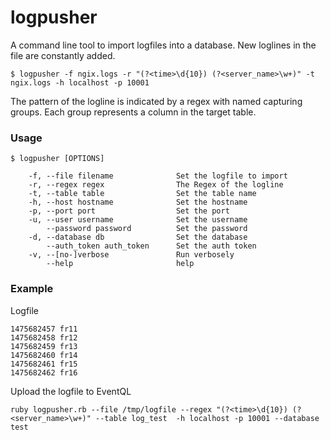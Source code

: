 # logpusher

A command line tool to import logfiles into a database. New loglines in the file
are constantly added.


    $ logpusher -f ngix.logs -r "(?<time>\d{10}) (?<server_name>\w+)" -t ngix.logs -h localhost -p 10001


The pattern of the logline is indicated by a regex with named capturing groups.
Each group represents a column in the target table.


### Usage
    $ logpusher [OPTIONS]

        -f, --file filename              Set the logfile to import
        -r, --regex regex                The Regex of the logline
        -t, --table table                Set the table name
        -h, --host hostname              Set the hostname
        -p, --port port                  Set the port
        -u, --user username              Set the username
            --password password          Set the password
        -d, --database db                Set the database
            --auth_token auth_token      Set the auth token
        -v, --[no-]verbose               Run verbosely
            --help                       help


### Example
Logfile

    1475682457 fr11
    1475682458 fr12
    1475682459 fr13
    1475682460 fr14
    1475682461 fr15
    1475682462 fr16

Upload the logfile to EventQL

    ruby logpusher.rb --file /tmp/logfile --regex "(?<time>\d{10}) (?<server_name>\w+)" --table log_test  -h localhost -p 10001 --database test
